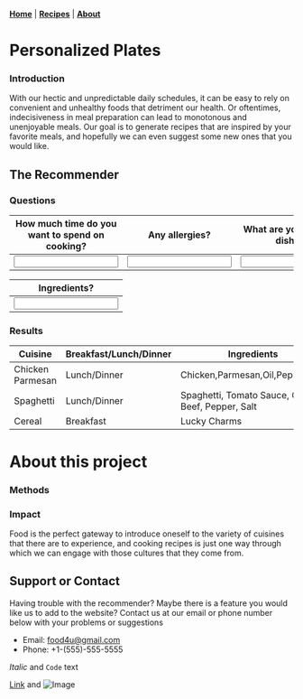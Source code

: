 **[Home](https://ajf01.github.io/Recipe-Recommender-Website/)** | **[Recipes](https://ajf01.github.io/Recipe-Recommender-Website/)** | **[About](https://ajf01.github.io/Recipe-Recommender-Website/about)**

# Personalized Plates

### Introduction
With our hectic and unpredictable daily schedules, it can be easy to rely on convenient and unhealthy foods that detriment our health. Or oftentimes, indecisiveness in meal preparation can lead to monotonous and unenjoyable meals. Our goal is to generate recipes that are inspired by your favorite meals, and hopefully we can even suggest some new ones that you would like.

## The Recommender
### Questions

| How much time do you want to spend on cooking? | Any allergies? | What are your favorite dishes? |
|------------------------------------------------|----------------|--------------------------------|
| <input type="text" id="name" name="name"/> | <input type="text" id="name" name="name"/> | <input type="text" id="name" name="name"/> |

| Ingredients? |
|------------------------------------------------|
| <input type="text" id="name" name="name"/> |

### Results

| Cuisine | Breakfast/Lunch/Dinner | Ingredients |
|-------|--------|---------|
| Chicken Parmesan | Lunch/Dinner | Chicken,Parmesan,Oil,Pepper,Salt |
| Spaghetti | Lunch/Dinner | Spaghetti, Tomato Sauce, Ground Beef, Pepper, Salt |
| Cereal | Breakfast | Lucky Charms |

# About this project

### Methods

### Impact

Food is the perfect gateway to introduce oneself to the variety of cuisines that there are to experience, and cooking recipes is just one way through which we can engage with those cultures that they come from.


## Support or Contact

Having trouble with the recommender? Maybe there is a feature you would like us to add to the website? Contact us at our email or phone number below with your problems or suggestions 

- Email: food4u@gmail.com
- Phone: +1-(555)-555-5555


_Italic_ and `Code` text

[Link](url) and ![Image](src)
